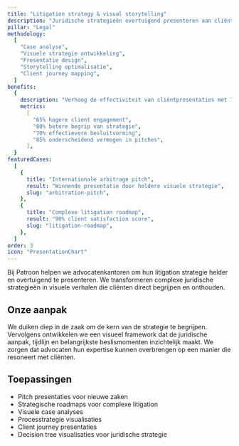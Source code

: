 ```yaml
---
title: "Litigation strategy & visual storytelling"
description: "Juridische strategieën overtuigend presenteren aan cliënten door visuele storytelling"
pillar: "Legal"
methodology:
  [
    "Case analyse",
    "Visuele strategie ontwikkeling",
    "Presentatie design",
    "Storytelling optimalisatie",
    "Client journey mapping",
  ]
benefits:
  {
    description: "Verhoog de effectiviteit van cliëntpresentaties met 75% door heldere visuele communicatie van juridische strategieën",
    metrics:
      [
        "65% hogere client engagement",
        "80% betere begrip van strategie",
        "70% effectievere besluitvorming",
        "85% onderscheidend vermogen in pitches",
      ],
  }
featuredCases:
  [
    {
      title: "Internationale arbitrage pitch",
      result: "Winnende presentatie door heldere visuele strategie",
      slug: "arbitration-pitch",
    },
    {
      title: "Complexe litigation roadmap",
      result: "90% client satisfaction score",
      slug: "litigation-roadmap",
    },
  ]
order: 3
icon: "PresentationChart"
---
```


Bij Patroon helpen we advocatenkantoren om hun litigation strategie helder en overtuigend te presenteren. We transformeren complexe juridische strategieën in visuele verhalen die cliënten direct begrijpen en onthouden.

## Onze aanpak

We duiken diep in de zaak om de kern van de strategie te begrijpen. Vervolgens ontwikkelen we een visueel framework dat de juridische aanpak, tijdlijn en belangrijkste beslismomenten inzichtelijk maakt. We zorgen dat advocaten hun expertise kunnen overbrengen op een manier die resoneert met cliënten.

## Toepassingen

- Pitch presentaties voor nieuwe zaken
- Strategische roadmaps voor complexe litigation
- Visuele case analyses
- Processtrategie visualisaties
- Client journey presentaties
- Decision tree visualisaties voor juridische strategie
